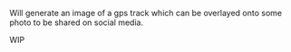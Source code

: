 Will generate an image of a gps track which can be overlayed onto some photo to be shared on social media.

WIP

